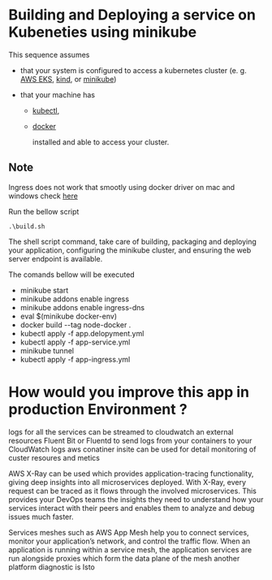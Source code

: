 # Building and Deploying a service on Kubeneties using minikube

This sequence assumes

- that your system is configured to access a kubernetes cluster (e. g. [AWS EKS](https://aws.amazon.com/eks/), [kind](https://kind.sigs.k8s.io/), or [minikube](https://kubernetes.io/docs/tasks/tools/install-minikube/))
- that your machine has

  - [kubectl](https://kubernetes.io/docs/tasks/tools/install-kubectl/),
  - [docker](https://docs.docker.com/engine/install/)

    installed and able to access your cluster.

## Note

Ingress does not work that smootly using docker driver on mac and windows check [here](https://minikube.sigs.k8s.io/docs/drivers/docker/)

Run the bellow script

```
.\build.sh
```

The shell script command, take care of building,
packaging and deploying your application, configuring the minikube cluster, and ensuring
the web server endpoint is available.

The comands bellow will be executed

- minikube start
- minikube addons enable ingress
- minikube addons enable ingress-dns
- eval $(minikube docker-env)
- docker build --tag node-docker .
- kubectl apply -f app.delopyment.yml
- kubectl apply -f app-service.yml
- minikube tunnel
- kubectl apply -f app-ingress.yml

# How would you improve this app in production Environment ?

logs for all the services can be streamed to cloudwatch an external resources Fluent Bit or Fluentd to send logs from your containers to your CloudWatch logs aws conatiner insite can be used for detail monitoring of custer resoures and metics

AWS X-Ray can be used which provides application-tracing functionality, giving deep insights into all microservices deployed. With X-Ray, every request can be traced as it flows through the involved microservices. This provides your DevOps teams the insights they need to understand how your services interact with their peers and enables them to analyze and debug issues much faster.

Services meshes such as AWS App Mesh help you to connect services, monitor your application’s network, and control the traffic flow. When an application is running within a service mesh, the application services are run alongside proxies which form the data plane of the mesh another platform diagnostic is Isto
